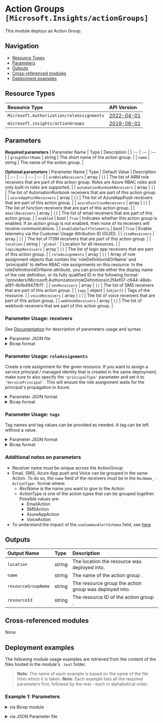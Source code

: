 # Action Groups `[Microsoft.Insights/actionGroups]`

This module deploys an Action Group.

## Navigation

- [Resource Types](#Resource-Types)
- [Parameters](#Parameters)
- [Outputs](#Outputs)
- [Cross-referenced modules](#Cross-referenced-modules)
- [Deployment examples](#Deployment-examples)

## Resource Types

| Resource Type | API Version |
| :-- | :-- |
| `Microsoft.Authorization/roleAssignments` | [2022-04-01](https://docs.microsoft.com/en-us/azure/templates/Microsoft.Authorization/2022-04-01/roleAssignments) |
| `microsoft.insights/actionGroups` | [2019-06-01](https://docs.microsoft.com/en-us/azure/templates/microsoft.insights/2019-06-01/actionGroups) |

## Parameters

**Required parameters**
| Parameter Name | Type | Description |
| :-- | :-- | :-- |
| `groupShortName` | string | The short name of the action group. |
| `name` | string | The name of the action group. |

**Optional parameters**
| Parameter Name | Type | Default Value | Description |
| :-- | :-- | :-- | :-- |
| `armRoleReceivers` | array | `[]` | The list of ARM role receivers that are part of this action group. Roles are Azure RBAC roles and only built-in roles are supported. |
| `automationRunbookReceivers` | array | `[]` | The list of AutomationRunbook receivers that are part of this action group. |
| `azureAppPushReceivers` | array | `[]` | The list of AzureAppPush receivers that are part of this action group. |
| `azureFunctionReceivers` | array | `[]` | The list of function receivers that are part of this action group. |
| `emailReceivers` | array | `[]` | The list of email receivers that are part of this action group. |
| `enabled` | bool | `True` | Indicates whether this action group is enabled. If an action group is not enabled, then none of its receivers will receive communications. |
| `enableDefaultTelemetry` | bool | `True` | Enable telemetry via the Customer Usage Attribution ID (GUID). |
| `itsmReceivers` | array | `[]` | The list of ITSM receivers that are part of this action group. |
| `location` | string | `'global'` | Location for all resources. |
| `logicAppReceivers` | array | `[]` | The list of logic app receivers that are part of this action group. |
| `roleAssignments` | array | `[]` | Array of role assignment objects that contain the 'roleDefinitionIdOrName' and 'principalId' to define RBAC role assignments on this resource. In the roleDefinitionIdOrName attribute, you can provide either the display name of the role definition, or its fully qualified ID in the following format: '/providers/Microsoft.Authorization/roleDefinitions/c2f4ef07-c644-48eb-af81-4b1b4947fb11'. |
| `smsReceivers` | array | `[]` | The list of SMS receivers that are part of this action group. |
| `tags` | object | `{object}` | Tags of the resource. |
| `voiceReceivers` | array | `[]` | The list of voice receivers that are part of this action group. |
| `webhookReceivers` | array | `[]` | The list of webhook receivers that are part of this action group. |


### Parameter Usage: receivers

See [Documentation](https://docs.microsoft.com/en-us/azure/templates/microsoft.insights/2019-06-01/actiongroups) for description of parameters usage and syntax.

<details>

<summary>Parameter JSON file</summary>

```json
"emailReceivers": {
    "value": [
        {
            "name": "TestUser_-EmailAction-",
            "emailAddress": "test.user@testcompany.com",
            "useCommonAlertSchema": true
        },
        {
            "name": "TestUser2",
            "emailAddress": "test.user2@testcompany.com",
            "useCommonAlertSchema": true
        }
    ]
},
"smsReceivers": {
    "value": [
        {
            "name": "TestUser_-SMSAction-",
            "countryCode": "1",
            "phoneNumber": "2345678901"
        }
    ]
}
```

</details>

<details>

<summary>Bicep format</summary>

```bicep
emailReceivers: [
    {
        name: 'TestUser_-EmailAction-'
        emailAddress: 'test.user@testcompany.com'
        useCommonAlertSchema: true
    }
    {
        name: 'TestUser2'
        emailAddress: 'test.user2@testcompany.com'
        useCommonAlertSchema: true
    }
]
smsReceivers: [
    {
        name: 'TestUser_-SMSAction-'
        countryCode: '1'
        phoneNumber: '2345678901'
    }
]
```

</details>
<p>

### Parameter Usage: `roleAssignments`

Create a role assignment for the given resource. If you want to assign a service principal / managed identity that is created in the same deployment, make sure to also specify the `'principalType'` parameter and set it to `'ServicePrincipal'`. This will ensure the role assignment waits for the principal's propagation in Azure.

<details>

<summary>Parameter JSON format</summary>

```json
"roleAssignments": {
    "value": [
        {
            "roleDefinitionIdOrName": "Reader",
            "description": "Reader Role Assignment",
            "principalIds": [
                "12345678-1234-1234-1234-123456789012", // object 1
                "78945612-1234-1234-1234-123456789012" // object 2
            ]
        },
        {
            "roleDefinitionIdOrName": "/providers/Microsoft.Authorization/roleDefinitions/c2f4ef07-c644-48eb-af81-4b1b4947fb11",
            "principalIds": [
                "12345678-1234-1234-1234-123456789012" // object 1
            ],
            "principalType": "ServicePrincipal"
        }
    ]
}
```

</details>

<details>

<summary>Bicep format</summary>

```bicep
roleAssignments: [
    {
        roleDefinitionIdOrName: 'Reader'
        description: 'Reader Role Assignment'
        principalIds: [
            '12345678-1234-1234-1234-123456789012' // object 1
            '78945612-1234-1234-1234-123456789012' // object 2
        ]
    }
    {
        roleDefinitionIdOrName: '/providers/Microsoft.Authorization/roleDefinitions/c2f4ef07-c644-48eb-af81-4b1b4947fb11'
        principalIds: [
            '12345678-1234-1234-1234-123456789012' // object 1
        ]
        principalType: 'ServicePrincipal'
    }
]
```

</details>
<p>

### Parameter Usage: `tags`

Tag names and tag values can be provided as needed. A tag can be left without a value.

<details>

<summary>Parameter JSON format</summary>

```json
"tags": {
    "value": {
        "Environment": "Non-Prod",
        "Contact": "test.user@testcompany.com",
        "PurchaseOrder": "1234",
        "CostCenter": "7890",
        "ServiceName": "DeploymentValidation",
        "Role": "DeploymentValidation"
    }
}
```

</details>

<details>

<summary>Bicep format</summary>

```bicep
tags: {
    Environment: 'Non-Prod'
    Contact: 'test.user@testcompany.com'
    PurchaseOrder: '1234'
    CostCenter: '7890'
    ServiceName: 'DeploymentValidation'
    Role: 'DeploymentValidation'
}
```

</details>
<p>

### Additional notes on parameters

- Receiver name must be unique across the ActionGroup
- Email, SMS, Azure App push and Voice can be grouped in the same Action. To do so, the `name` field of the receivers must be in the `RecName_-ActionType-` format where:
  - _RecName_ is the name you want to give to the Action
  - _ActionType_ is one of the action types that can be grouped together. Possible values are:
    - EmailAction
    - SMSAction
    - AzureAppAction
    - VoiceAction
- To understand the impact of the `useCommonAlertSchema` field, see [here](https://docs.microsoft.com/en-us/azure/azure-monitor/platform/alerts-common-schema)

## Outputs

| Output Name | Type | Description |
| :-- | :-- | :-- |
| `location` | string | The location the resource was deployed into. |
| `name` | string | The name of the action group . |
| `resourceGroupName` | string | The resource group the action group was deployed into. |
| `resourceId` | string | The resource ID of the action group . |

## Cross-referenced modules

_None_

## Deployment examples

The following module usage examples are retrieved from the content of the files hosted in the module's `.test` folder.
   >**Note**: The name of each example is based on the name of the file from which it is taken.
   >**Note**: Each example lists all the required parameters first, followed by the rest - each in alphabetical order.

<h3>Example 1: Parameters</h3>

<details>

<summary>via Bicep module</summary>

```bicep
module actionGroups './Microsoft.Insights/actionGroups/deploy.bicep' = {
  name: '${uniqueString(deployment().name)}-actionGroups'
  params: {
    // Required parameters
    groupShortName: 'azagweux001'
    name: '<<namePrefix>>-az-ag-x-001'
    // Non-required parameters
    emailReceivers: [
      {
        emailAddress: 'test.user@testcompany.com'
        name: 'TestUser_-EmailAction-'
        useCommonAlertSchema: true
      }
      {
        emailAddress: 'test.user2@testcompany.com'
        name: 'TestUser2'
        useCommonAlertSchema: true
      }
    ]
    roleAssignments: [
      {
        principalIds: [
          '<<deploymentSpId>>'
        ]
        roleDefinitionIdOrName: 'Reader'
      }
    ]
    smsReceivers: [
      {
        countryCode: '1'
        name: 'TestUser_-SMSAction-'
        phoneNumber: '2345678901'
      }
    ]
  }
}
```

</details>
<p>

<details>

<summary>via JSON Parameter file</summary>

```json
{
  "$schema": "https://schema.management.azure.com/schemas/2019-04-01/deploymentParameters.json#",
  "contentVersion": "1.0.0.0",
  "parameters": {
    // Required parameters
    "groupShortName": {
      "value": "azagweux001"
    },
    "name": {
      "value": "<<namePrefix>>-az-ag-x-001"
    },
    // Non-required parameters
    "emailReceivers": {
      "value": [
        {
          "emailAddress": "test.user@testcompany.com",
          "name": "TestUser_-EmailAction-",
          "useCommonAlertSchema": true
        },
        {
          "emailAddress": "test.user2@testcompany.com",
          "name": "TestUser2",
          "useCommonAlertSchema": true
        }
      ]
    },
    "roleAssignments": {
      "value": [
        {
          "principalIds": [
            "<<deploymentSpId>>"
          ],
          "roleDefinitionIdOrName": "Reader"
        }
      ]
    },
    "smsReceivers": {
      "value": [
        {
          "countryCode": "1",
          "name": "TestUser_-SMSAction-",
          "phoneNumber": "2345678901"
        }
      ]
    }
  }
}
```

</details>
<p>
